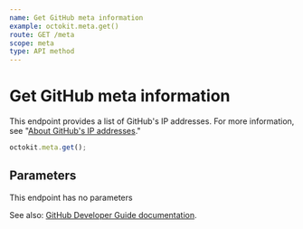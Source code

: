 ```yaml
---
name: Get GitHub meta information
example: octokit.meta.get()
route: GET /meta
scope: meta
type: API method
---
```


# Get GitHub meta information

This endpoint provides a list of GitHub's IP addresses. For more information, see "[About GitHub's IP addresses](https://help.github.com/articles/about-github-s-ip-addresses/)."

```js
octokit.meta.get();
```

## Parameters

This endpoint has no parameters

See also: [GitHub Developer Guide documentation](https://developer.github.com/v3/meta/#get-github-meta-information).
